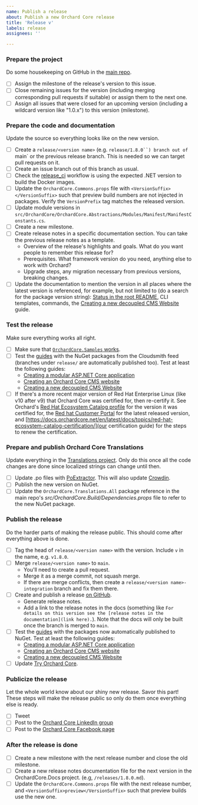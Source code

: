 ```yaml
---
name: Publish a release
about: Publish a new Orchard Core release
title: 'Release v'
labels: release
assignees: ''

---
```

<!-- Be sure to also read https://docs.orchardcore.net/en/latest/docs/topics/publishing-releases/. While the checklist is in a recommended order not every step depends strictly on the previous ones.  
`<version name>` should be replaced with the current version, e.g. "1.8.0.". -->

### Prepare the project

Do some housekeeping on GitHub in the [main repo](https://github.com/OrchardCMS/OrchardCore).

- [ ] Assign the milestone of the release's version to this issue.
- [ ] Close remaining issues for the version (including merging corresponding pull requests if suitable) or assign them to the next one.
- [ ] Assign all issues that were closed for an upcoming version (including a wildcard version like "1.0.x") to this version (milestone).

### Prepare the code and documentation

Update the source so everything looks like on the new version.

- [ ] Create a `release/<version name>` (e.g. `release/1.8.0``) branch out of `main` or the previous release branch. This is needed so we can target pull requests on it.
- [ ] Create an issue branch out of this branch as usual.
- [ ] Check the [release_ci](https://github.com/OrchardCMS/OrchardCore/blob/main/.github/workflows/release_ci.yml) workflow is using the expected .NET version to build the Docker images.
- [ ] Update the `OrchardCore.Commons.props` file with `<VersionSuffix></VersionSuffix>` such that preview build numbers are not injected in packages. Verify the `VersionPrefix` tag matches the released version.
- [ ] Update module versions in `src/OrchardCore/OrchardCore.Abstractions/Modules/Manifest/ManifestConstants.cs`.
- [ ] Create a new milestone.
- [ ] Create release notes in a specific documentation section. You can take the previous release notes as a template.
    - Overview of the release's highlights and goals. What do you want people to remember this release for?
    - Prerequisites. What framework version do you need, anything else to work with Orchard?
    - Upgrade steps, any migration necessary from previous versions, breaking changes.
- [ ] Update the documentation to mention the version in all places where the latest version is referenced, for example, but not limited to (do a search for the package version string): [Status in the root README](https://docs.orchardcore.net/en/latest/#status), CLI templates, commands, the [Creating a new decoupled CMS Website](https://docs.orchardcore.net/en/latest/docs/guides/decoupled-cms/) guide.

### Test the release

Make sure everything works all right.

- [ ] Make sure that [`OrchardCore.Samples` works](https://github.com/OrchardCMS/OrchardCore.Samples).
- [ ] Test the [guides](https://docs.orchardcore.net/en/latest/docs/guides/) with the NuGet packages from the Cloudsmith feed (branches under `release/` are automatically published too). Test at least the following guides:
    - [Creating a modular ASP.NET Core application](https://docs.orchardcore.net/en/latest/docs/guides/create-modular-application-mvc/)
    - [Creating an Orchard Core CMS website](https://docs.orchardcore.net/en/latest/docs/guides/create-cms-application/)
    - [Creating a new decoupled CMS Website](https://docs.orchardcore.net/en/latest/docs/guides/decoupled-cms/)
- [ ] If there's a more recent major version of Red Hat Enterprise Linux (like v10 after v9) that Orchard Core was certified for, then re-certify it. See Orchard's [Red Hat Ecosystem Catalog profile](https://catalog.redhat.com/software/applications/detail/223797) for the version it was certified for, the [Red hat Customer Portal](https://access.redhat.com/articles/3078) for the latest released version, and [https://docs.orchardcore.net/en/latest/docs/topics/red-hat-ecosystem-catalog-certification/](our certification guide) for the steps to renew the certification.

### Prepare and publish Orchard Core Translations

Update everything in the [Translations project](https://github.com/OrchardCMS/OrchardCore.Translations). Only do this once all the code changes are done since localized strings can change until then.

- [ ] Update .po files with [PoExtractor](https://github.com/lukaskabrt/PoExtractor). This will also update [Crowdin](https://crowdin.com/project/orchard-core).
- [ ] Publish the new version on NuGet.
- [ ] Update the `OrchardCore.Translations.All` package reference in the main repo's _src/OrchardCore.Build/Dependencies.props_ file to refer to the new NuGet package.

### Publish the release

Do the harder parts of making the release public. This should come after everything above is done.

- [ ] Tag the head of `release/<version name>` with the version. Include `v` in the name, e.g. `v1.8.0`.
- [ ] Merge `release/<version name>` to `main`.
    - You'll need to create a pull request.
    - Merge it as a merge commit, not squash merge.
    - If there are merge conflicts, then create a `release/<version name>-integration` branch and fix them there.
- [ ] Create and publish a release [on GitHub](https://github.com/OrchardCMS/OrchardCore/releases/new).
    - Generate release notes.
    - Add a link to the release notes in the docs (something like `For details on this version see the [release notes in the documentation](link here).`). Note that the docs will only be built once the branch is merged to `main`.
- [ ] Test the [guides](https://docs.orchardcore.net/en/latest/docs/guides/) with the packages now automatically published to NuGet. Test at least the following guides:
    - [Creating a modular ASP.NET Core application](https://docs.orchardcore.net/en/latest/docs/guides/create-modular-application-mvc/)
    - [Creating an Orchard Core CMS website](https://docs.orchardcore.net/en/latest/docs/guides/create-cms-application/)
    - [Creating a new decoupled CMS Website](https://docs.orchardcore.net/en/latest/docs/guides/decoupled-cms/)
- [ ] Update [Try Orchard Core](https://github.com/OrchardCMS/TryOrchardCore).

### Publicize the release

Let the whole world know about our shiny new release. Savor this part! These steps will make the release public so only do them once everything else is ready.

- [ ] Tweet
- [ ] Post to the [Orchard Core LinkedIn group](https://www.linkedin.com/groups/13605669/)
- [ ] Post to the [Orchard Core Facebook page](https://www.facebook.com/OrchardCore/)

### After the release is done

- [ ] Create a new milestone with the next release number and close the old milestone.
- [ ] Create a new release notes documentation file for the next version in the OrchardCore.Docs project. (e.g, `/releases/1.8.0.md`).
- [ ] Update the `OrchardCore.Commons.props` file with the next release number, and `<VersionSuffix>preview</VersionSuffix>` such that preview builds use the new one.
